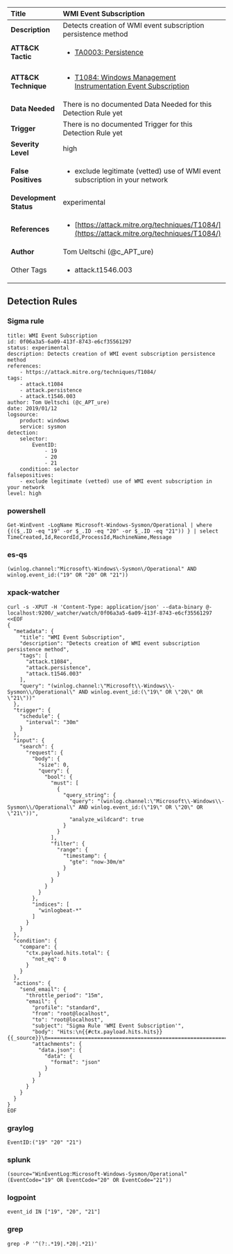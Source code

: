 | Title                    | WMI Event Subscription       |
|:-------------------------|:------------------|
| **Description**          | Detects creation of WMI event subscription persistence method |
| **ATT&amp;CK Tactic**    |  <ul><li>[TA0003: Persistence](https://attack.mitre.org/tactics/TA0003)</li></ul>  |
| **ATT&amp;CK Technique** | <ul><li>[T1084: Windows Management Instrumentation Event Subscription](https://attack.mitre.org/techniques/T1084)</li></ul>  |
| **Data Needed**          |  There is no documented Data Needed for this Detection Rule yet  |
| **Trigger**              |  There is no documented Trigger for this Detection Rule yet  |
| **Severity Level**       | high |
| **False Positives**      | <ul><li>exclude legitimate (vetted) use of WMI event subscription in your network</li></ul>  |
| **Development Status**   | experimental |
| **References**           | <ul><li>[https://attack.mitre.org/techniques/T1084/](https://attack.mitre.org/techniques/T1084/)</li></ul>  |
| **Author**               | Tom Ueltschi (@c_APT_ure) |
| Other Tags           | <ul><li>attack.t1546.003</li></ul> | 

## Detection Rules

### Sigma rule

```
title: WMI Event Subscription
id: 0f06a3a5-6a09-413f-8743-e6cf35561297
status: experimental
description: Detects creation of WMI event subscription persistence method
references:
    - https://attack.mitre.org/techniques/T1084/
tags:
    - attack.t1084
    - attack.persistence
    - attack.t1546.003
author: Tom Ueltschi (@c_APT_ure)
date: 2019/01/12
logsource:
    product: windows
    service: sysmon
detection:
    selector:
        EventID:
            - 19
            - 20
            - 21
    condition: selector
falsepositives:
    - exclude legitimate (vetted) use of WMI event subscription in your network
level: high

```





### powershell
    
```
Get-WinEvent -LogName Microsoft-Windows-Sysmon/Operational | where {(($_.ID -eq "19" -or $_.ID -eq "20" -or $_.ID -eq "21")) } | select TimeCreated,Id,RecordId,ProcessId,MachineName,Message
```


### es-qs
    
```
(winlog.channel:"Microsoft\-Windows\-Sysmon\/Operational" AND winlog.event_id:("19" OR "20" OR "21"))
```


### xpack-watcher
    
```
curl -s -XPUT -H 'Content-Type: application/json' --data-binary @- localhost:9200/_watcher/watch/0f06a3a5-6a09-413f-8743-e6cf35561297 <<EOF
{
  "metadata": {
    "title": "WMI Event Subscription",
    "description": "Detects creation of WMI event subscription persistence method",
    "tags": [
      "attack.t1084",
      "attack.persistence",
      "attack.t1546.003"
    ],
    "query": "(winlog.channel:\"Microsoft\\-Windows\\-Sysmon\\/Operational\" AND winlog.event_id:(\"19\" OR \"20\" OR \"21\"))"
  },
  "trigger": {
    "schedule": {
      "interval": "30m"
    }
  },
  "input": {
    "search": {
      "request": {
        "body": {
          "size": 0,
          "query": {
            "bool": {
              "must": [
                {
                  "query_string": {
                    "query": "(winlog.channel:\"Microsoft\\-Windows\\-Sysmon\\/Operational\" AND winlog.event_id:(\"19\" OR \"20\" OR \"21\"))",
                    "analyze_wildcard": true
                  }
                }
              ],
              "filter": {
                "range": {
                  "timestamp": {
                    "gte": "now-30m/m"
                  }
                }
              }
            }
          }
        },
        "indices": [
          "winlogbeat-*"
        ]
      }
    }
  },
  "condition": {
    "compare": {
      "ctx.payload.hits.total": {
        "not_eq": 0
      }
    }
  },
  "actions": {
    "send_email": {
      "throttle_period": "15m",
      "email": {
        "profile": "standard",
        "from": "root@localhost",
        "to": "root@localhost",
        "subject": "Sigma Rule 'WMI Event Subscription'",
        "body": "Hits:\n{{#ctx.payload.hits.hits}}{{_source}}\n================================================================================\n{{/ctx.payload.hits.hits}}",
        "attachments": {
          "data.json": {
            "data": {
              "format": "json"
            }
          }
        }
      }
    }
  }
}
EOF

```


### graylog
    
```
EventID:("19" "20" "21")
```


### splunk
    
```
(source="WinEventLog:Microsoft-Windows-Sysmon/Operational" (EventCode="19" OR EventCode="20" OR EventCode="21"))
```


### logpoint
    
```
event_id IN ["19", "20", "21"]
```


### grep
    
```
grep -P '^(?:.*19|.*20|.*21)'
```



